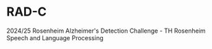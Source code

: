# RAD-C
2024/25 Rosenheim Alzheimer's Detection Challenge - TH Rosenheim Speech and Language Processing
